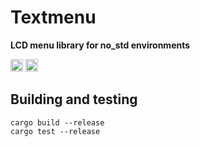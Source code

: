 # Textmenu
**LCD menu library for no_std environments**

[<img alt="github" src="https://img.shields.io/badge/github-Undergrounder/textmenu-8da0cb?style=for-the-badge&labelColor=555555&logo=github" height="20">](https://github.com/Undergrounder/textmenu)
[<img alt="build status" src="https://img.shields.io/github/actions/workflow/status/Undergrounder/textmenu/ci.yml?branch=main&style=for-the-badge" height="20">](https://github.com/dtolnay/syn/actions?query=branch%3Amaster)


## Building and testing

```
cargo build --release
cargo test --release
```
